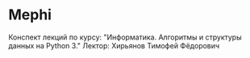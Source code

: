 # Mephi
Конспект лекций по курсу: "Информатика. Алгоритмы и структуры данных на Python 3."
Лектор: Хирьянов Тимофей Фёдорович

